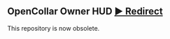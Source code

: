 ## OpenCollar Owner HUD [▶ Redirect](https://github.com/OpenCollar/opencollar/tree/master/src/remote "My source has a new home!")


This repository is now obsolete.
